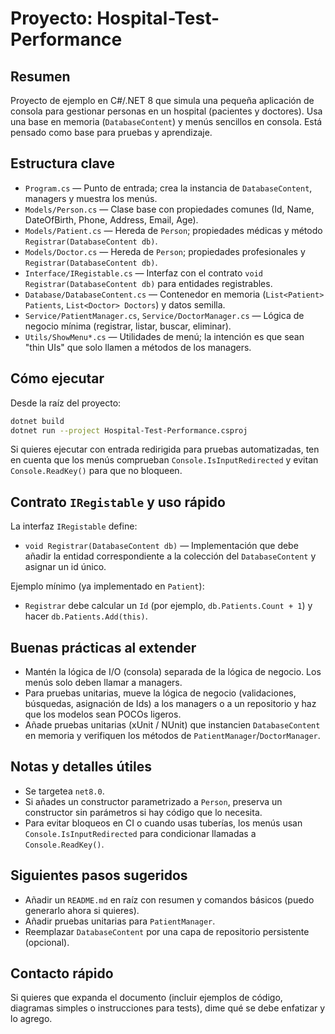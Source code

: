 Proyecto: Hospital-Test-Performance
===============================

Resumen
-------
Proyecto de ejemplo en C#/.NET 8 que simula una pequeña aplicación de consola para gestionar personas en un hospital (pacientes y doctores). Usa una base en memoria (`DatabaseContent`) y menús sencillos en consola. Está pensado como base para pruebas y aprendizaje.

Estructura clave
----------------
- `Program.cs` — Punto de entrada; crea la instancia de `DatabaseContent`, managers y muestra los menús.
- `Models/Person.cs` — Clase base con propiedades comunes (Id, Name, DateOfBirth, Phone, Address, Email, Age).
- `Models/Patient.cs` — Hereda de `Person`; propiedades médicas y método `Registrar(DatabaseContent db)`.
- `Models/Doctor.cs` — Hereda de `Person`; propiedades profesionales y `Registrar(DatabaseContent db)`.
- `Interface/IRegistable.cs` — Interfaz con el contrato `void Registrar(DatabaseContent db)` para entidades registrables.
- `Database/DatabaseContent.cs` — Contenedor en memoria (`List<Patient> Patients`, `List<Doctor> Doctors`) y datos semilla.
- `Service/PatientManager.cs`, `Service/DoctorManager.cs` — Lógica de negocio mínima (registrar, listar, buscar, eliminar).
- `Utils/ShowMenu*.cs` — Utilidades de menú; la intención es que sean "thin UIs" que solo llamen a métodos de los managers.

Cómo ejecutar
-------------
Desde la raíz del proyecto:

```bash
dotnet build
dotnet run --project Hospital-Test-Performance.csproj
```

Si quieres ejecutar con entrada redirigida para pruebas automatizadas, ten en cuenta que los menús comprueban `Console.IsInputRedirected` y evitan `Console.ReadKey()` para que no bloqueen.

Contrato `IRegistable` y uso rápido
---------------------------------
La interfaz `IRegistable` define:

- `void Registrar(DatabaseContent db)` — Implementación que debe añadir la entidad correspondiente a la colección del `DatabaseContent` y asignar un id único.

Ejemplo mínimo (ya implementado en `Patient`):

- `Registrar` debe calcular un `Id` (por ejemplo, `db.Patients.Count + 1`) y hacer `db.Patients.Add(this)`.

Buenas prácticas al extender
---------------------------
- Mantén la lógica de I/O (consola) separada de la lógica de negocio. Los menús solo deben llamar a managers.
- Para pruebas unitarias, mueve la lógica de negocio (validaciones, búsquedas, asignación de Ids) a los managers o a un repositorio y haz que los modelos sean POCOs ligeros.
- Añade pruebas unitarias (xUnit / NUnit) que instancien `DatabaseContent` en memoria y verifiquen los métodos de `PatientManager`/`DoctorManager`.

Notas y detalles útiles
----------------------
- Se targetea `net8.0`.
- Si añades un constructor parametrizado a `Person`, preserva un constructor sin parámetros si hay código que lo necesita.
- Para evitar bloqueos en CI o cuando usas tuberías, los menús usan `Console.IsInputRedirected` para condicionar llamadas a `Console.ReadKey()`.

Siguientes pasos sugeridos
-------------------------
- Añadir un `README.md` en raíz con resumen y comandos básicos (puedo generarlo ahora si quieres).
- Añadir pruebas unitarias para `PatientManager`.
- Reemplazar `DatabaseContent` por una capa de repositorio persistente (opcional).

Contacto rápido
---------------
Si quieres que expanda el documento (incluir ejemplos de código, diagramas simples o instrucciones para tests), dime qué se debe enfatizar y lo agrego.